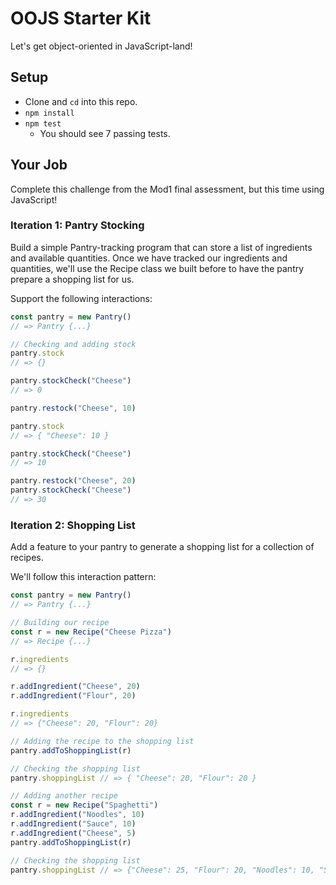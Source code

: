 # OOJS Starter Kit

Let's get object-oriented in JavaScript-land!

## Setup

* Clone and `cd` into this repo.
* `npm install`
* `npm test`
  * You should see 7 passing tests.

## Your Job

Complete this challenge from the Mod1 final assessment, but this time using JavaScript!

### Iteration 1: Pantry Stocking

Build a simple Pantry-tracking program that can store a list of ingredients and available
quantities. Once we have tracked our ingredients and quantities, we'll use the Recipe class
we built before to have the pantry prepare a shopping list for us.

Support the following interactions:

```js
const pantry = new Pantry()
// => Pantry {...}

// Checking and adding stock
pantry.stock
// => {}

pantry.stockCheck("Cheese")
// => 0

pantry.restock("Cheese", 10)

pantry.stock
// => { "Cheese": 10 }

pantry.stockCheck("Cheese")
// => 10

pantry.restock("Cheese", 20)
pantry.stockCheck("Cheese")
// => 30
```

### Iteration 2: Shopping List

Add a feature to your pantry to generate a shopping list for a collection of recipes.

We'll follow this interaction pattern:

```js
const pantry = new Pantry()
// => Pantry {...}

// Building our recipe
const r = new Recipe("Cheese Pizza")
// => Recipe {...}

r.ingredients
// => {}

r.addIngredient("Cheese", 20)
r.addIngredient("Flour", 20)

r.ingredients
// => {"Cheese": 20, "Flour": 20}

// Adding the recipe to the shopping list
pantry.addToShoppingList(r)

// Checking the shopping list
pantry.shoppingList // => { "Cheese": 20, "Flour": 20 }

// Adding another recipe
const r = new Recipe("Spaghetti")
r.addIngredient("Noodles", 10)
r.addIngredient("Sauce", 10)
r.addIngredient("Cheese", 5)
pantry.addToShoppingList(r)

// Checking the shopping list
pantry.shoppingList // => {"Cheese": 25, "Flour": 20, "Noodles": 10, "Sauce": 10}
```

